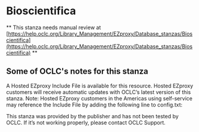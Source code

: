 # Bioscientifica
** This stanza needs manual review at [https://help.oclc.org/Library_Management/EZproxy/Database_stanzas/Bioscientifica](https://help.oclc.org/Library_Management/EZproxy/Database_stanzas/Bioscientifica) **

## Some of OCLC's notes for this stanza

A Hosted EZproxy Include File is available for this resource. Hosted EZproxy customers will receive automatic updates with OCLC&rsquo;s latest version of this stanza. Note: Hosted EZproxy customers in the Americas using self-service may reference the Include File by adding the following line to config.txt:

This stanza was provided by the publisher and has not been tested by OCLC. If it&rsquo;s not working properly, please contact OCLC Support.

&nbsp;
